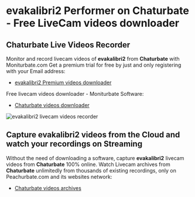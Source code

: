 # evakalibri2 Performer on Chaturbate - Free LiveCam videos downloader

## Chaturbate Live Videos Recorder

Monitor and record livecam videos of **evakalibri2** from **Chaturbate** with Moniturbate.com
Get a premium trial for free by just and only registering with your Email address:
* [evakalibri2 Premium videos downloader](https://moniturbate.com/request-demo-licence-key.html)

Free livecam videos downloader - Moniturbate Software:
* [Chaturbate videos downloader](https://moniturbate.com/moniturbate-download-software.html)

![evakalibri2 livecam videos recorder](https://peachurnet.com/templates/moniturbate-software.png)


## Capture evakalibri2 videos from the Cloud and watch your recordings on Streaming

Without the need of downloading a software, capture **evakalibri2** livecam videos from **Chaturbate** 100% online.
Watch Livecam archives from **Chaturbate** unlimitedly from thousands of existing recordings, only on Peachurbate.com and its websites network:
* [Chaturbate videos archives](https://peachurnet.com/)
